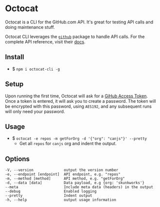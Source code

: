 # Octocat

Octocat is a CLI for the GitHub.com API. It's great for testing API calls and doing maintenance stuff.

Octocat CLI leverages the [`github`](https://www.npmjs.com/package/github) package to handle API calls. For the complete API reference, visit their [docs](https://mikedeboer.github.io/node-github/).

## Install

- $ `npm i octocat-cli -g`

## Setup
Upon running the first time, Octocat will ask for a [GiHub Access Token](https://github.com/settings/tokens). Once a token is entered, it will ask you to create a password. The token will be encrypted with this password, using `AES192`, and any subsequent runs will only need your password.

## Usage

- $ `octocat -e repos -m getForOrg -d '{"org": "canjs"}' --pretty`
	- Get all `repos` for `canjs` org and indent the output.

## Options

```
-V, --version              output the version number
-e, --endpoint [endpoint]  API endpoint, e.g. "repos"
-m, --method [method]      API method, e.g. "getForOrg"
-d, --data [data]          Data payload, e.g {org: 'skunkworks'}
--meta                     Include meta data (headers) in the output
--debug                    Enabled logging
--pretty                   Indent output
-h, --help                 output usage information
```
